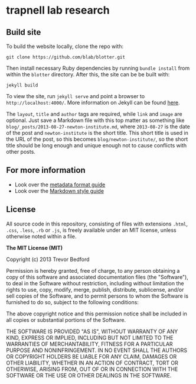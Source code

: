 # trapnell lab research

## Build site

To build the website locally, clone the repo with:

```
git clone https://github.com/blab/blotter.git
```

Then install necessary Ruby dependencies by running `bundle install` from within the `blotter` directory.  After this, the site can be be built with:

```
jekyll build
```

To view the site, run `jekyll serve` and point a browser to `http://localhost:4000/`.  More information on Jekyll can be found [here](http://jekyllrb.com/).


The `layout`, `title` and `author` tags are required, while `link` and `image` are optional.  Just save a Markdown file with this top matter as something like `blog/_posts/2013-08-27-newton-institute.md`, where `2013-08-27` is the date of the post and `newton-institute` is the short title.  This short title is used in the URL of the post, so this becomes `blog/newton-institute/`, so the short title should be long enough and unique enough not to cause conflicts with other posts.

## For more information

* Look over the [metadata format guide](http://cole-trapnell-lab.github.io/guide/format/)
* Look over the [Markdown style guide](http://cole-trapnell-lab.github.io/guide/style/)

## License

All source code in this repository, consisting of files with extensions `.html`, `.css`, `.less`, `.rb` or `.js`, is freely available under an MIT license, unless otherwise noted within a file.

**The MIT License (MIT)**

Copyright (c) 2013 Trevor Bedford

Permission is hereby granted, free of charge, to any person obtaining a copy of this software and associated documentation files (the "Software"), to deal in the Software without restriction, including without limitation the rights to use, copy, modify, merge, publish, distribute, sublicense, and/or sell copies of the Software, and to permit persons to whom the Software is furnished to do so, subject to the following conditions:

The above copyright notice and this permission notice shall be included in all copies or substantial portions of the Software.

THE SOFTWARE IS PROVIDED "AS IS", WITHOUT WARRANTY OF ANY KIND, EXPRESS OR IMPLIED, INCLUDING BUT NOT LIMITED TO THE WARRANTIES OF MERCHANTABILITY, FITNESS FOR A PARTICULAR PURPOSE AND NONINFRINGEMENT. IN NO EVENT SHALL THE AUTHORS OR COPYRIGHT HOLDERS BE LIABLE FOR ANY CLAIM, DAMAGES OR OTHER LIABILITY, WHETHER IN AN ACTION OF CONTRACT, TORT OR OTHERWISE, ARISING FROM, OUT OF OR IN CONNECTION WITH THE SOFTWARE OR THE USE OR OTHER DEALINGS IN THE SOFTWARE.

